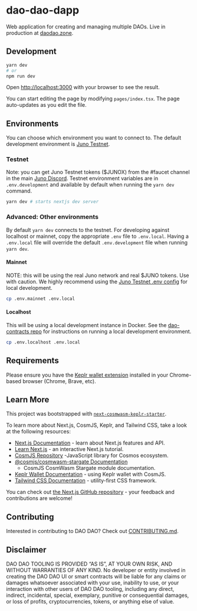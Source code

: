 # dao-dao-dapp

Web application for creating and managing multiple DAOs. Live in production at
[daodao.zone](https://daodao.zone).

## Development

```bash
yarn dev
# or
npm run dev
```

Open [http://localhost:3000](http://localhost:3000) with your browser to see the
result.

You can start editing the page by modifying `pages/index.tsx`. The page
auto-updates as you edit the file.

## Environments

You can choose which environment you want to connect to. The default development
environment is [Juno Testnet](#testnet).

### Testnet

Note: you can get Juno Testnet tokens ($JUNOX) from the #faucet channel in the
main [Juno Discord](https://discord.com/invite/QcWPfK4gJ2). Testnet environment
variables are in `.env.development` and available by default when running the
`yarn dev` command.

```bash
yarn dev # starts nextjs dev server
```

### Advanced: Other environments

By default `yarn dev` connects to the testnet. For developing against localhost
or mainnet, copy the appropriate `.env` file to `.env.local`. Having a
`.env.local` file will override the default `.env.development` file when running
`yarn dev`.

#### Mainnet

NOTE: this will be using the real Juno network and real $JUNO tokens. Use with
caution. We highly recommend using the [Juno Testnet .env config](#testnet) for
local development.

```bash
cp .env.mainnet .env.local
```

#### Localhost

This will be using a local development instance in Docker. See the
[dao-contracts
repo](https://github.com/DA0-DA0/dao-contracts#deploying-in-a-development-environment)
for instructions on running a local development environment.

```bash
cp .env.localhost .env.local
```

## Requirements

Please ensure you have the [Keplr wallet
extension](https://chrome.google.com/webstore/detail/keplr/dmkamcknogkgcdfhhbddcghachkejeap)
installed in your Chrome-based browser (Chrome, Brave, etc).

## Learn More

This project was bootstrapped with
[`next-cosmwasm-keplr-starter`](https://github.com/ebaker/next-cosmwasm-keplr-starter).

To learn more about Next.js, CosmJS, Keplr, and Tailwind CSS, take a look at the
following resources:

- [Next.js Documentation](https://nextjs.org/docs) - learn about Next.js
  features and API.
- [Learn Next.js](https://nextjs.org/learn) - an interactive Next.js tutorial.
- [CosmJS Repository](https://github.com/cosmos/cosmjs) -JavaScript library for
  Cosmos ecosystem.
- [@cosmjs/cosmwasm-stargate
  Documentation](https://cosmos.github.io/cosmjs/latest/cosmwasm-stargate/modules.html)
  - CosmJS CosmWasm Stargate module documentation.
- [Keplr Wallet Documentation](https://docs.keplr.app/api/cosmjs.html) - using
  Keplr wallet with CosmJS.
- [Tailwind CSS Documentation](https://tailwindcss.com/docs) - utility-first CSS
  framework.

You can check out [the Next.js GitHub
repository](https://github.com/vercel/next.js/) - your feedback and
contributions are welcome!

## Contributing

Interested in contributing to DAO DAO? Check out
[CONTRIBUTING.md](../CONTRIBUTING.md).

## Disclaimer

DAO DAO TOOLING IS PROVIDED “AS IS”, AT YOUR OWN RISK, AND WITHOUT WARRANTIES OF
ANY KIND. No developer or entity involved in creating the DAO DAO UI or smart
contracts will be liable for any claims or damages whatsoever associated with
your use, inability to use, or your interaction with other users of DAO DAO
tooling, including any direct, indirect, incidental, special, exemplary,
punitive or consequential damages, or loss of profits, cryptocurrencies, tokens,
or anything else of value.
